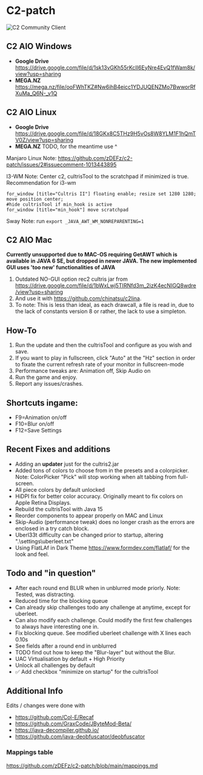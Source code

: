 # C2-patch
![C2 Community Client](https://user-images.githubusercontent.com/24463722/155867221-1469e853-b100-444b-b64d-326d3c928a2b.png)

## C2 AIO Windows
- **Google Drive** https://drive.google.com/file/d/1sk13vGKh55rKcII6EyNre4EvQ1fWam8k/view?usp=sharing
- **MEGA.NZ** https://mega.nz/file/ooFWhTKZ#Nw6ihB4eicc1YDJUQENZMo7BwworRfXuMa_Q6N-_v1Q
## C2 AIO Linux
- **Google Drive** https://drive.google.com/file/d/18GKx8C5THz9H5vOs8W8YLM1F1hQmTV0Z/view?usp=sharing
- **MEGA.NZ** TODO, for the meantime use ^

Manjaro Linux Note: https://github.com/zDEFz/c2-patch/issues/2#issuecomment-1013443895

I3-WM Note: Center c2, cultrisTool to the scratchpad if minimized is true. Recommendation for i3-wm
```#set floating for Cultris II / c2
for_window [title="Cultris II"] floating enable; resize set 1280 1280; move position center;
#hide cultrisTool if min_hook is active 
for_window [title="min_hook"] move scratchpad
```
Sway Note: run ```export _JAVA_AWT_WM_NONREPARENTING=1```

## C2 AIO Mac
**Currently unsupported due to MAC-OS requiring GetAWT which is available in JAVA 6 SE, but dropped in newer JAVA. The new implemented GUI uses 'too new' functionalities of JAVA**
1. Outdated NO-GUI option rec2 cultris jar from https://drive.google.com/file/d/1bWxLwj5TIRNfd3m_2izK4ecNIGQ8wdre/view?usp=sharing 
2. And use it with https://github.com/chinatsu/c2lina.
3.  To note: This is less than ideal, as each drawcall, a file is read in, due to the lack of constants version 8 or rather, the lack to use a simpleton.

## How-To

1. Run the update and then the cultrisTool and configure as you wish and save.
2. If you want to play in fullscreen, click "Auto" at the "Hz" section in order to fixate the current refresh rate of your monitor in fullscreen-mode
3. Performance tweaks are: Animation off, Skip Audio on
4. Run the game and enjoy.
5. Report any issues/crashes.

## Shortcuts ingame:
- F9=Animation on/off
- F10=Blur on/off
- F12=Save Settings

## Recent Fixes and additions
- Adding an **updater** just for the cultris2.jar
- Added tons of colors to choose from in the presets and a colorpicker. Note: ColorPicker "Pick" will stop working when alt tabbing from full-screen.
- All piece colors by default unlocked
- HiDPI fix for better color accuracy. Originally meant to fix colors on Apple Retina Displays.
- Rebuild the cultrisTool with Java 15 
- Reorder components to appear properly on MAC and Linux
- Skip-Audio (performance tweak) does no longer crash as the errors are enclosed in a try catch block.
- Uberl33t difficulty can be changed prior to startup, altering ".\settings\uberleet.txt"
- Using FlatLAf in Dark Theme https://www.formdev.com/flatlaf/ for the look and feel.

## Todo and "in question"
- After each round end BLUR when in unblurred mode priorly. Note: Tested, was distracting.
- Reduced time for the blocking queue
- Can already skip challenges todo any challenge at anytime, except for uberleet.
- Can also modify each challenge. Could modify the first few challenges to always have interesting one in.
- Fix blocking queue. See modified uberleet challenge with X lines each 0.10s
- See fields after a round end in unblurred
- TODO find out how to keep the "Blur-layer" but without the Blur.
- UAC Virtualisation by default + High Priority 
- Unlock all challenges by default
- ✅ Add checkbox "minimize on startup" for the cultrisTool

## Additional Info
Edits / changes were done with
- https://github.com/Col-E/Recaf
- https://github.com/GraxCode/JByteMod-Beta/
- https://java-decompiler.github.io/
- https://github.com/java-deobfuscator/deobfuscator

### Mappings table
https://github.com/zDEFz/c2-patch/blob/main/mappings.md
